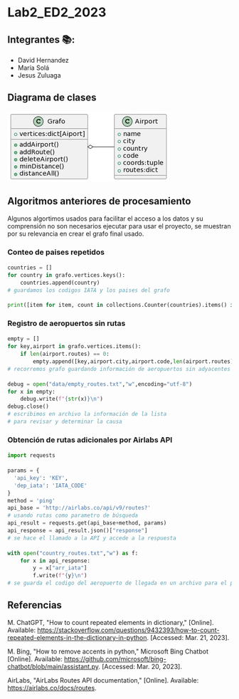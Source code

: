 # Lab2_ED2_2023
## Integrantes :books::
+ David Hernandez
+ María Solá
+ Jesus Zuluaga

## Diagrama de clases
![Example image](img\uml.jpg)

## Algoritmos anteriores de procesamiento
Algunos algortimos usados para facilitar el acceso a los datos y su comprensión no son necesarios ejecutar para usar el proyecto, se muestran por su relevancia en crear el grafo final usado.
### **Conteo de paises repetidos**
```python
countries = []
for country in grafo.vertices.keys():
    countries.append(country)
# guardamos los codigos IATA y los paises del grafo

print([item for item, count in collections.Counter(countries).items() if count > 1])
```
### **Registro de aeropuertos sin rutas**
```python
empty = []
for key,airport in grafo.vertices.items():
    if len(airport.routes) == 0:
        empty.append([key,airport.city,airport.code,len(airport.routes)])
# recorremos grafo guardando información de aeropuertos sin adyacentes

debug = open("data/empty_routes.txt","w",encoding="utf-8")
for x in empty:
    debug.write(f"{str(x)}\n")
debug.close()
# escribimos en archivo la información de la lista 
# para revisar y determinar la causa
```

### **Obtención de rutas adicionales por Airlabs API**
```python
import requests

params = {
  'api_key': 'KEY',
  'dep_iata': 'IATA_CODE'
}
method = 'ping'
api_base = 'http://airlabs.co/api/v9/routes?'
# usando rutas como parametro de búsqueda
api_result = requests.get(api_base+method, params)
api_response = api_result.json()["response"]
# se hace el llamado a la API y accede a la respuesta

with open("country_routes.txt","w") as f:
    for x in api_response:
        y = x["arr_iata"]
        f.write(f"{y}\n")
# se guarda el codigo del aeropuerto de llegada en un archivo para el país
```

## **Referencias**
M. ChatGPT, "How to count repeated elements in dictionary," [Online]. Available: https://stackoverflow.com/questions/9432393/how-to-count-repeated-elements-in-the-dictionary-in-python. [Accessed: Mar. 21, 2023].

M. Bing, "How to remove accents in python," Microsoft Bing Chatbot [Online]. Available: https://github.com/microsoft/bing-chatbot/blob/main/assistant.py. [Accessed: Mar. 20, 2023].

AirLabs, "AirLabs Routes API documentation," [Online]. Available: https://airlabs.co/docs/routes.